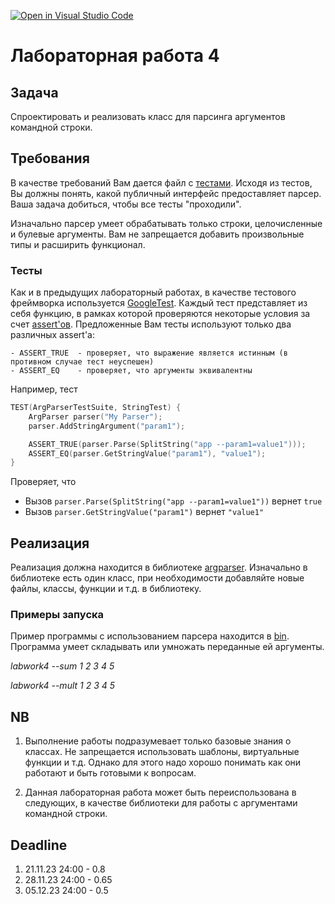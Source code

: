 [![Open in Visual Studio Code](https://classroom.github.com/assets/open-in-vscode-718a45dd9cf7e7f842a935f5ebbe5719a5e09af4491e668f4dbf3b35d5cca122.svg)](https://classroom.github.com/online_ide?assignment_repo_id=12790326&assignment_repo_type=AssignmentRepo)
# Лабораторная работа 4

## Задача

Спроектировать и реализовать класс для парсинга аргументов командной строки.

## Требования

В качестве требований Вам дается файл с [тестами](tests/argparser_unit_tests.cpp). Исходя из тестов, Вы должны понять, какой публичный интерфейс предоставляет парсер. Ваша задача добиться, чтобы все тесты "проходили".

Изначально парсер умеет обрабатывать только строки, целочисленные и булевые аргументы. Вам не запрещается добавить произвольные типы и расширить функционал.

### Тесты

Как и в предыдущих лабораторный работах, в качестве тестового фреймворка используется [GoogleTest](https://google.github.io/googletest/). Каждый тест представляет из себя функцию, в рамках которой проверяются некоторые условия за счет [assert'ов](https://google.github.io/googletest/reference/assertions.html).  Предложенные Вам тесты используют только два различных assert'a:

    - ASSERT_TRUE  - проверяет, что выражение является истинным (в противном случае тест неуспешен)
    - ASSERT_EQ    - проверяет, что аргументы эквивалентны

Например, тест

```cpp
TEST(ArgParserTestSuite, StringTest) {
    ArgParser parser("My Parser");
    parser.AddStringArgument("param1");

    ASSERT_TRUE(parser.Parse(SplitString("app --param1=value1")));
    ASSERT_EQ(parser.GetStringValue("param1"), "value1");
}
```

Проверяет, что

 - Вызов `parser.Parse(SplitString("app --param1=value1"))` вернет `true`
 - Вызов `parser.GetStringValue("param1")` вернет `"value1"`

## Реализация

Реализация должна находится в библиотеке [argparser](lib/argparser/CMakeLists.txt). Изначально в библиотеке есть один класс, при необходимости добавляйте новые файлы, классы, функции и т.д. в библиотеку.

### Примеры запуска

Пример программы с использованием парсера находится в [bin](bin/main.cpp). Программа умеет складывать или умножать переданные ей аргументы.

*labwork4 --sum 1 2 3 4 5*

*labwork4 --mult 1 2 3 4 5*

## NB

1. Выполнение работы подразумевает только базовые знания о классах. Не запрещается использовать шаблоны, виртуальные функции и т.д. Однако для этого надо хорошо понимать как они работают и быть готовыми к вопросам.

2. Данная лабораторная работа может быть переиспользована в следующих, в качестве библиотеки для работы с аргументами командной строки.

## Deadline

1. 21.11.23 24:00 - 0.8
2. 28.11.23 24:00 - 0.65
3. 05.12.23 24:00 - 0.5
